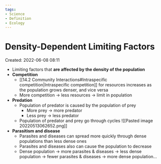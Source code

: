 ```yaml
---
tags:
- Science
- Definition
- Ecology
---
```

# Density-Dependent Limiting Factors 
Created: 2022-06-08 08:11  

- Limiting factors that **are affected by the density of the population** 
- **Competition** 
	- [[14.2 Community Interactions#Intraspecific competition|Intraspecific competition]] for resources increases as the population grows denser, and vice versa 
	- More competition → less resources → limit in population 
- **Predation**
	- Population of predator is caused by the population of prey 
		- More prey → more predator 
		- Less prey → less predator 
	- Population of predator and prey go through cycles 
![[Pasted image 20220513062652.png]]
- **Parasitism and disease** 
	- Parasites and diseases can spread more quickly through dense populations than less dense ones 
	- Parasites and diseases also can cause the population to decrease 
	- Dense population → more parasites & diseases → less dense population → fewer parasites & diseases → more dense population… 